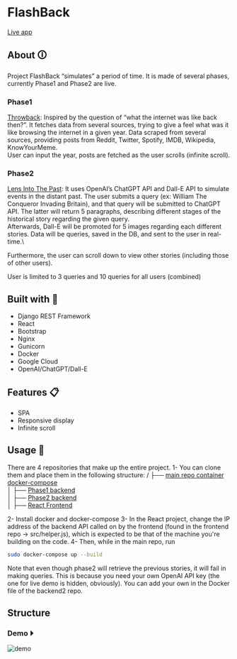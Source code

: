 # FlashBack
[Live app](http://35.222.8.176/)

## About 🛈
Project FlashBack “simulates” a period of time. It is made of several phases, currently Phase1 and Phase2 are live. 

### Phase1
[Throwback](https://github.com/moustafa2121/ProjectFlashback_b): Inspired by the question of “what the internet was like back then?”. It fetches data from several sources, trying to give a feel what was it like browsing the internet in a given year. Data scraped from several sources, providing posts from Reddit, Twitter, Spotify, IMDB, Wikipedia, KnowYourMeme.\
User can input the year, posts are fetched as the user scrolls (infinite scroll).

### Phase2
[Lens Into The Past](https://github.com/moustafa2121/ProjectFlashback_b_p2): It uses OpenAI’s ChatGPT API and Dall-E API to simulate events in the distant past. The user submits a query (ex: William The Conqueror Invading Britain), and that query will be submitted to ChatGPT API. The latter will return 5 paragraphs, describing different stages of the historical story regarding the given query.\
Afterwards, Dall-E will be promoted for 5 images regarding each different stories. Data will be queries, saved in the DB, and sent to the user in real-time.\

Furthermore, the user can scroll down to view other stories (including those of other users).

User is limited to 3 queries and 10 queries for all users (combined)

## Built with 🔧
- Django REST Framework
- React
- Bootstrap
- Nginx
- Gunicorn
- Docker
- Google Cloud
- OpenAI/ChatGPT/Dall-E

## Features 📋
- SPA
-	Responsive display
-	Infinite scroll



## Usage 🧮
There are 4 repositories that make up the entire project. 
1- You can clone them and place them in the following structure:
/
├── [main repo container docker-compose](https://github.com/moustafa2121/flashback-docker/tree/main)\
│   ├── [Phase1 backend](https://github.com/moustafa2121/ProjectFlashback_b)\
│   ├── [Phase2 backend](https://github.com/moustafa2121/ProjectFlashback_b_p2)\
│   ├── [React Frontend](https://github.com/moustafa2121/project-flashback_f)

2- Install docker and docker-compose
3- In the React project, change the IP address of the backend API called on by the frontend (found in the frontend repo -> src/helper.js), which is expected to be that of the machine you're building on the code.
4- Then, while in the main repo, run
```sh
sudo docker-compose up --build
```

Note that even though phase2 will retrieve the previous stories, it will fail in making queries. This is because you need your own OpenAI API key (the one for live demo is hidden, obviously). You can add your own in the Docker file of the backend2 repo.

## Structure



### Demo ⏵
![demo](https://github.com/moustafa2121/MarketScanner/blob/master/demo.gif)

